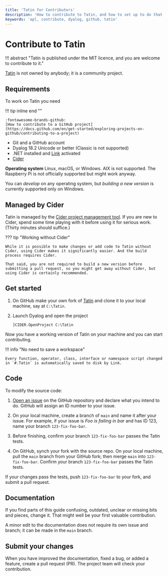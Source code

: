 ```yaml
---
title: 'Tatin for Contributors'
description: 'How to contribute to Tatin, and how to set up to do that.'
keywords: 'apl, contribute, dyalog, github, tatin'
---
```

# Contribute to Tatin


!!! abstract "Tatin is published under the MIT licence, and you are welcome to contribute to it."

[Tatin](https://github.com/aplteam/Tatin) is not owned by anybody; it is a community project.



## Requirements

To work on Tatin you need

!!! tip inline end ""

    :fontawesome-brands-github:
    [How to contribute to a GitHub project](https://docs.github.com/en/get-started/exploring-projects-on-github/contributing-to-a-project)

-   Git and a GitHub account
-   Dyalog 18.2 Unicode or better (Classic is not supported)
-   .NET installed and [Link](https://github.com/dyalog/link) activated
-   [Cider](https://github.com/aplteam/cider)

**Operating system**
Linux, macOS, or Windows.
AIX is not supported. 
The Raspberry Pi is not officially supported but might work anyway.

You can _develop_ on any operating system, but _building a new version_ is currently supported only on Windows.
<!-- This restriction is likely to be lifted in a later version. -->


## Managed by Cider

Tatin is managed by the [Cider project management tool](https://github.com/aplteam/cider).
If you are new to Cider, spend some time playing with it before using it for serious work. (Thirty minutes should suffice.)

??? tip "Working without Cider"

    While it is possible to make changes or add code to Tatin without Cider, using Cider makes it significantly easier. And the build process requires Cider.

    That said, you are not required to build a new version before submitting a pull request, so you might get away without Cider, but using Cider is certainly recommended.


## Get started

1.  On GitHub make your own fork of [Tatin](https://github.com/aplteam/cider) and clone it to your local machine, say at `C:\Tatin`.

2.  Launch Dyalog and open the project

        ]CIDER.OpenProject C:\Tatin

Now you have a working version of Tatin on your machine and you can start contributing.

!!! info "No need to save a workspace"

    Every function, operator, class, interface or namespace script changed in `#.Tatin` is automatically saved to disk by Link.


## Code

To modify the source code:

1.  [Open an issue](https://github.com/aplteam/Tatin/issues) on the GitHub repository and declare what you intend to do.
    GitHub will assign an ID number to your issue.

1.  On your local machine, create a branch of `main` and name it after your issue. 
    For example, if your issue is _Foo is failing in bar_ and has ID 123, name your branch `123-fix-foo-bar`.

1.  Before finishing, confirm your branch `123-fix-foo-bar` passes the Tatin tests.

1.  On GitHub, synch your fork with the source repo.
    On your local machine, pull the `main` branch from your GitHub fork; then merge `main` into `123-fix-foo-bar`. 
    Confirm  your branch `123-fix-foo-bar` passes the Tatin tests.

If your changes pass the tests, push `123-fix-foo-bar` to your fork, and submit a pull request.


## Documentation

If you find parts of this guide confusing, outdated, unclear or missing bits and pieces, change it.
That might well be your first valuable contribution.

A minor edit to the documentation does not require its own issue and branch; it can be made in the `main` branch.


## Submit your changes

When you have improved the documentation, fixed a bug, or added a feature, create a pull request (PR).
The project team will check your contribution.
